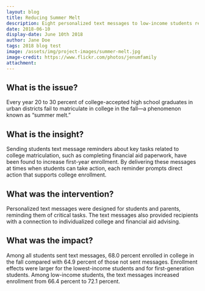 ```yaml
---
layout: blog
title: Reducing Summer Melt
description: Eight personalized text messages to low-income students resulted in a nearly 9% increase in college enrollment.
date: 2018-06-10
display-date: June 10th 2018
author: Jane Doe
tags: 2018 blog test
image: /assets/img/project-images/summer-melt.jpg
image-credit: https://www.flickr.com/photos/jenumfamily
attachment:
---
```

## What is the issue?

Every year 20 to 30 percent of college-accepted high school graduates in urban districts fail to matriculate in college in the fall—a phenomenon known as “summer melt.”

## What is the insight?

Sending students text message reminders about key tasks related to college matriculation, such as completing financial aid paperwork, have been found to increase first-year enrollment. By delivering these messages at times when students can take action, each reminder prompts direct action that supports college enrollment.

## What was the intervention?

Personalized text messages were designed for students and parents, reminding them of critical tasks. The text messages also provided recipients with a connection to individualized college and financial aid advising.

## What was the impact?

Among all students sent text messages, 68.0 percent enrolled in college in the fall compared with 64.9 percent of those not sent messages. Enrollment effects were larger for the lowest-income students and for first-generation students. Among low-income students, the text messages increased enrollment from 66.4 percent to 72.1 percent.
